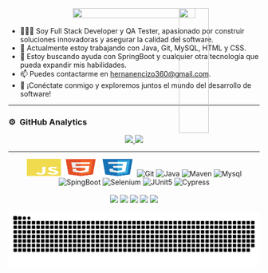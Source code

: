  <div id="header" align="center">
   <img src="https://media.giphy.com/media/v1.Y2lkPTc5MGI3NjExYWN2djlvNmN6ZjBwOGxoY2t3ZzVmdnFmMzlwd3Y2bngzbnNkZDFjMSZlcD12MV9pbnRlcm5hbF9naWZfYnlfaWQmY3Q9cw/zhYSVCirREeIZtONCI/giphy.gif" width="25%" height="25%" style="position:absolute" frameBorder="0" class="giphy-embed" allowFullScreen>
</div>
<div align="center">
 <img width="70%" height="70%" src="https://readme-typing-svg.demolab.com/?lines=¡Hi+👋,+My+name+is+Hernán+Encizo!+;¡I’m+from+Corrientes+-+Argentina!">
</div>

- 🧑🏽‍💻 Soy Full Stack Developer y QA Tester, apasionado por construir soluciones innovadoras y asegurar la calidad del software.
- 🌱 Actualmente estoy trabajando con Java, Git, MySQL, HTML y CSS.
- 🤔 Estoy buscando ayuda con SpringBoot y cualquier otra tecnología que pueda expandir mis habilidades.
- 📫 Puedes contactarme en hernanencizo360@gmail.com.
- 🔭 ¡Conéctate conmigo y exploremos juntos el mundo del desarrollo de software!
<hr>

### ⚙️ &nbsp;GitHub Analytics
<div style="display: inline_block" align="center">
 <p align="center">
 <a href="https://github.com/Hernanencizo360">
 <img height="180em" src="https://github-readme-stats-eight-theta.vercel.app/api?username=Hernanencizo360&show_icons=true&theme=algolia&include_all_commits=true&count_private=true"/>
 <img height="180em" src="https://github-readme-stats-eight-theta.vercel.app/api/top-langs/?username=Hernanencizo360&layout=compact&langs_count=8&theme=algolia"/>
 </a>
 </p>
</div>
 
<hr>
<div style="display: inline_block" align="center">
  <img alt="Js" height="35" width="70" src="https://raw.githubusercontent.com/devicons/devicon/master/icons/javascript/javascript-plain.svg">
  <img alt="HTML" height="35" width="70" src="https://raw.githubusercontent.com/devicons/devicon/master/icons/html5/html5-original.svg">
  <img alt="CSS" height="35" width="70" src="https://raw.githubusercontent.com/devicons/devicon/master/icons/css3/css3-original.svg">
  <img alt="Git" height="35" width="70" src="https://cdn.jsdelivr.net/gh/devicons/devicon/icons/git/git-original.svg">
  <img alt="Java" height="35" width="70" src="https://cdn.jsdelivr.net/gh/devicons/devicon/icons/java/java-original.svg">
  <img alt="Maven" height="35" width="70" src="https://cdn.jsdelivr.net/gh/devicons/devicon@latest/icons/maven/maven-original.svg" />
  <img alt="Mysql" height="35" width="70" src="https://cdn.jsdelivr.net/gh/devicons/devicon/icons/mysql/mysql-original.svg">
  <img alt="SpingBoot" height="35" width="70" src="https://cdn.jsdelivr.net/gh/devicons/devicon@latest/icons/spring/spring-original.svg"/>
  <img alt="Selenium" height="35" width="70" src="https://cdn.jsdelivr.net/gh/devicons/devicon@latest/icons/selenium/selenium-original.svg"/>
  <img alt="JUnit5" height="35" width="70" src="https://cdn.jsdelivr.net/gh/devicons/devicon@latest/icons/junit/junit-original.svg" />
  <img alt="Cypress" height="35" width="70" src="https://cdn.jsdelivr.net/gh/devicons/devicon@latest/icons/cypressio/cypressio-original.svg" />
</div>
<br>
<div style="display: inline_block" align="center" > 
  <a href="https://instagram.com/hernanencizo360" target="_blank"><img src="https://img.shields.io/badge/-Instagram-%23E4405F?style=for-the-badge&logo=instagram&logoColor=white" target="_blank"></a>
 <a href="https://discord.gg/kkMabznv4d" target="_blank"><img src="https://img.shields.io/badge/Discord-7289DA?style=for-the-badge&logo=discord&logoColor=white"  target="_blank"></a> 
  <a href = "mailto:hernanencizo360@gmail.com"><img src="https://img.shields.io/badge/-Gmail-%23333?style=for-the-badge&logo=gmail&logoColor=white" target="_blank"></a>
  <a href = "https://t.me/hernanencizo360"><img src="https://img.shields.io/badge/Telegram-2CA5E0?style=for-the-badge&logo=telegram&logoColor=white" target="_blank"></a>
  <a href="https://www.linkedin.com/in/hernán-encizo-b3b355229" target="_blank"><img src="https://img.shields.io/badge/LinkedIn-0077B5?style=for-the-badge&logo=linkedin&logoColor=white" target="_blank"></a>
 
  ![Snake animation](https://raw.githubusercontent.com/Platane/snk/output/github-contribution-grid-snake.svg)
 
</div>
